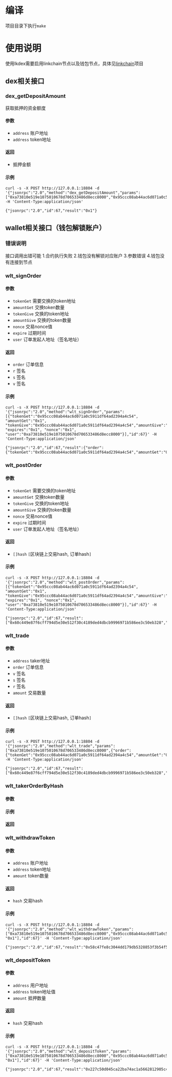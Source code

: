 # 编译
项目目录下执行`make`

# 使用说明
使用lkdex需要启用linkchain节点以及钱包节点，具体见[linkchain](https://github.com/lianxiangcloud/linkchain)项目

## dex相关接口
### dex_getDepositAmount
获取抵押的资金额度
#### 参数
- `address` 账户地址
- `address` token地址
#### 返回
- 抵押金额
#### 示例
```shell
curl -s -X POST http://127.0.0.1:18804 -d '{"jsonrpc":"2.0","method":"dex_getDepositAmount","params":["0xa73810e519e1075010678d706533486d8ecc8000","0x95ccc08ab44ac6d071a0c5911df64ad2394a4123"],"id":67}' -H 'Content-Type:application/json'
```
```
{"jsonrpc":"2.0","id":67,"result":"0x1"}
```

## wallet相关接口（钱包解锁账户）
### 错误说明
接口调用出错可能
1.合约执行失败
2.钱包没有解锁对应账户
3.参数错误
4.钱包没有连接到节点

### wlt_signOrder
#### 参数
- `tokenGet` 需要交换的token地址
- `amountGet`  交换token数量
- `tokenGive`  交换的token地址
- `amountGive`  交换的token数量
- `nonce`  交易nonce值
- `expire`  过期时间
- `user`  订单发起人地址（签名地址）

#### 返回
- `order` 订单信息
- `r` 签名
- `s` 签名 
- `v` 签名

#### 示例
```shell
curl -s -X POST http://127.0.0.1:18804 -d '{"jsonrpc":"2.0","method":"wlt_signOrder","params":[{"tokenGet":"0x95ccc08ab44ac6d071a0c5911df64ad2394a4c54", "amountGet":"0x1", "tokenGive":"0x95ccc08ab44ac6d071a0c5911df64ad2394a4c54","amountGive":"0x1", "expires":"0x1", "nonce":"0x1", "user":"0xa73810e519e1075010678d706533486d8ecc8000"}],"id":67}' -H 'Content-Type:application/json'
```
```
{"jsonrpc":"2.0","id":67,"result":{"order":{"tokenGet":"0x95ccc08ab44ac6d071a0c5911df64ad2394a4c54","amountGet":"0x1","tokenGive":"0x95ccc08ab44ac6d071a0c5911df64ad2394a4c54","amountGive":"0x1","expires":"0x5dafc158","nonce":"0x1","user":"0xa73810e519e1075010678d706533486d8ecc8000"},"v":"0x1b","s":"0x71b0df728b6639f405446be1f98f5ef1bdb1932259456d6b9b4bc3e1bdc19d57","r":"0x809cc318a5eb5a14c9073d0858a98efe268fcf5852d6bc76778147f064f00d5a"}}
```

### wlt_postOrder
#### 参数
- `tokenGet` 需要交换的token地址
- `amountGet`  交换token数量
- `tokenGive`  交换的token地址
- `amountGive`  交换的token数量
- `nonce`  交易nonce值
- `expire`  过期时间
- `user`  订单发起人地址（签名地址）
  
#### 返回
- `[]hash` `[`区块链上交易hash, 订单hash`]`

#### 示例
```shell
curl -s -X POST http://127.0.0.1:18804 -d '{"jsonrpc":"2.0","method":"wlt_postOrder","params":[{"tokenGet":"0x95ccc08ab44ac6d071a0c5911df64ad2394a4c54", "amountGet":"0x1", "tokenGive":"0x95ccc08ab44ac6d071a0c5911df64ad2394a4c54","amountGive":"0x1", "expires":"0x1", "nonce":"0x1", "user":"0xa73810e519e1075010678d706533486d8ecc8000"}],"id":67}' -H 'Content-Type:application/json'
```
```
{"jsonrpc":"2.0","id":67,"result":["0x60c449e87f6cff794d5e30e512f30c4189ded4dbcb9996971b586ee3c50eb328","0x1634c76170aea067b75cb54ec770b040542024889ce82e67c4ef2d726328cb43"]}
```

### wlt_trade
#### 参数
- `address` taker地址
- `order`  订单信息
- `v` 签名
- `s` 签名
- `r` 签名
- `amount` 交易数量
#### 返回
- `[]hash` `[`区块链上交易hash, 订单hash`]`

#### 示例
```shell
curl -s -X POST http://127.0.0.1:18804 -d '{"jsonrpc":"2.0","method":"wlt_trade","params":["0xa73810e519e1075010678d706533486d8ecc8000",{"order":{"tokenGet":"0x95ccc08ab44ac6d071a0c5911df64ad2394a4c54","amountGet":"0x1","tokenGive":"0x95ccc08ab44ac6d071a0c5911df64ad2394a4c54","amountGive":"0x1","expires":"0x5dafc158","nonce":"0x1","user":"0xa73810e519e1075010678d706533486d8ecc8000"},"v":"0x1b","s":"0x71b0df728b6639f405446be1f98f5ef1bdb1932259456d6b9b4bc3e1bdc19d57","r":"0x809cc318a5eb5a14c9073d0858a98efe268fcf5852d6bc76778147f064f00d5a"},"0x1"],"id":67}' -H 'Content-Type:application/json'
```
```
{"jsonrpc":"2.0","id":67,"result":["0x60c449e87f6cff794d5e30e512f30c4189ded4dbcb9996971b586ee3c50eb328","0x1634c76170aea067b75cb54ec770b040542024889ce82e67c4ef2d726328cb43"]}
```

### wlt_takerOrderByHash
#### 参数
#### 示例
#### 返回

### wlt_withdrawToken
#### 参数
- `address` 账户地址 
- `address` token地址 
- `amount` token数量

#### 返回
- `hash` 交易hash

#### 示例
```shell
curl -s -X POST http://127.0.0.1:18804 -d '{"jsonrpc":"2.0","method":"wlt_withdrawToken","params":["0xa73810e519e1075010678d706533486d8ecc8000","0x95ccc08ab44ac6d071a0c5911df64ad2394a4c54", "0x1"],"id":67}' -H 'Content-Type:application/json'
```
```
{"jsonrpc":"2.0","id":67,"result":"0x58c47fe8c3044dd179db5328853f3b54f572a0177da1fdabbd6dd885d1be7197"}
```

### wlt_depositToken
#### 参数
- `address` 用户地址
- `address` token地址值
- `amount` 抵押数量

#### 返回
- `hash` 交易hash

#### 示例
```shell
curl -s -X POST http://127.0.0.1:18804 -d '{"jsonrpc":"2.0","method":"wlt_depositToken","params":["0xa73810e519e1075010678d706533486d8ecc8000","0x95ccc08ab44ac6d071a0c5911df64ad2394a4c54", "0x1"],"id":67}' -H 'Content-Type:application/json'
```

```
{"jsonrpc":"2.0","id":67,"result":"0x227c50d045ca22ba74ac1a5662812905c4a7d4f194925a131a4130d121d814f4"}
```
